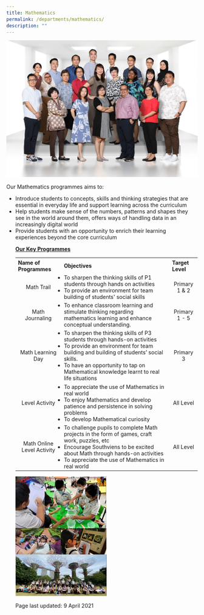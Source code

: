 ```yaml
---
title: Mathematics
permalink: /departments/mathematics/
description: ""
---
```

<img src="/images/math1.jpg">
<p>Our Mathematics programmes aims to:</p>
<ul>
<li>Introduce students to concepts, skills and thinking strategies that are essential in everyday life and support learning across the curriculum
<li>Help students make sense of the numbers, patterns and shapes they see in the world around them, offers ways of handling data in an increasingly digital world 
<li>Provide students with an opportunity to enrich their learning experiences beyond the core curriculum
<p><strong><u>Our Key Programmes<br /></u></strong></p>
<table>
<tbody>
<tr>
<th>Name of Programmes</th>
<th>Objectives</th>
<th>Target Level</th>
</tr>
<tr>
<td style="text-align: center;">Math Trail</td>
<td>
<li>To sharpen the thinking skills of P1 students through hands on activities
<li>To provide an environment for team building of students' social skills
<td style="text-align: center;">Primary 1 & 2</td>
</tr>
<tr>
<td style="text-align: center;"> Math Journaling</td>
<td>
<li>To enhance classroom learning and stimulate thinking regarding mathematics learning and enhance conceptual understanding.
<td style="text-align: center;"> Primary 1 - 5</td>
</tr>
<tr>
<td style="text-align: center;"> Math Learning Day</td>
<td>
<li>To sharpen the thinking skills of P3 students through hands-on activities
<li>To provide an environment for team building and building of students’ social skills. 
<li>To have an opportunity to tap on Mathematical knowledge learnt to real life situations
<td style="text-align: center;">Primary 3 </td>
</tr>
<tr>
<td style="text-align: center;">Level Activity</td>
<td>
<li>To appreciate the use of Mathematics in real world
<li>To enjoy Mathematics and develop patience and persistence in solving problems
<li>To develop Mathematical curiosity
<td style="text-align: center;">All Level</td>
</tr>
<tr>
<td style="text-align: center;">Math Online Level Activity</td>
<td>
<li>To challenge pupils to complete Math projects in the form of games, craft work, puzzles, etc
<li>Encourage Southviens to be excited about Math through hands-on activities
<li>To appreciate the use of Mathematics in real world
	<td style="text-align: center;">All Level</td>
</tbody>
</table>
<img style="width: 50%;" src="/images/Maths%20webpage.jpg">
<p>Page last updated: 9 April 2021</p>